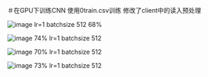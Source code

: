 ＃在GPU下训练CNN
使用0train.csv训练
修改了client中的读入预处理

![image](https://user-images.githubusercontent.com/44421595/111877777-ddfd2800-89df-11eb-806c-2a9e3606cc31.png)
lr=1 batchsize 512 68%


![image](https://user-images.githubusercontent.com/44421595/111877788-ea818080-89df-11eb-8a43-46977ed2819b.png)
74%  lr=1 batchsize 512

![image](https://user-images.githubusercontent.com/44421595/111877812-05ec8b80-89e0-11eb-91be-46063a1848dd.png)
70%  lr=1 batchsize 512


![image](https://user-images.githubusercontent.com/44421595/111877822-0b49d600-89e0-11eb-8ce8-7833aff300af.png)
73%  lr=1 batchsize 512
